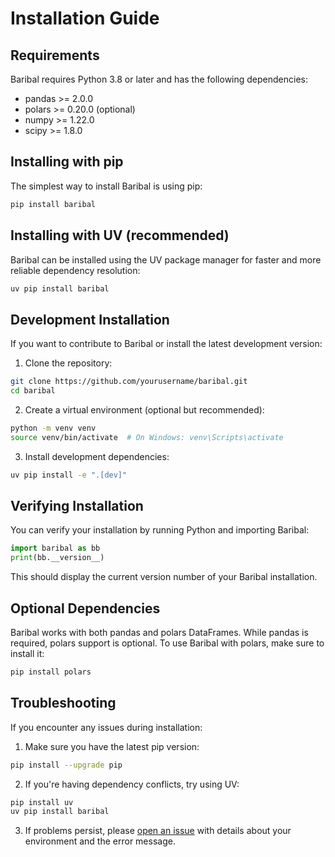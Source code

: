 # Installation Guide

## Requirements

Baribal requires Python 3.8 or later and has the following dependencies:

- pandas >= 2.0.0
- polars >= 0.20.0 (optional)
- numpy >= 1.22.0
- scipy >= 1.8.0

## Installing with pip

The simplest way to install Baribal is using pip:

```bash
pip install baribal
```

## Installing with UV (recommended)

Baribal can be installed using the UV package manager for faster and more reliable dependency resolution:

```bash
uv pip install baribal
```

## Development Installation

If you want to contribute to Baribal or install the latest development version:

1. Clone the repository:
```bash
git clone https://github.com/yourusername/baribal.git
cd baribal
```

2. Create a virtual environment (optional but recommended):
```bash
python -m venv venv
source venv/bin/activate  # On Windows: venv\Scripts\activate
```

3. Install development dependencies:
```bash
uv pip install -e ".[dev]"
```

## Verifying Installation

You can verify your installation by running Python and importing Baribal:

```python
import baribal as bb
print(bb.__version__)
```

This should display the current version number of your Baribal installation.

## Optional Dependencies

Baribal works with both pandas and polars DataFrames. While pandas is required, polars support is optional. To use Baribal with polars, make sure to install it:

```bash
pip install polars
```

## Troubleshooting

If you encounter any issues during installation:

1. Make sure you have the latest pip version:
```bash
pip install --upgrade pip
```

2. If you're having dependency conflicts, try using UV:
```bash
pip install uv
uv pip install baribal
```

3. If problems persist, please [open an issue](https://github.com/yourusername/baribal/issues) with details about your environment and the error message.